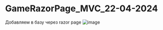 # GameRazorPage_MVC_22-04-2024
  Добавляем в базу через razor page
![image](https://github.com/fishman123456/GameRazorPage_MVC_22-04-2024/assets/106389581/6a41d32d-e3b0-46eb-8220-f2cce192db00)
